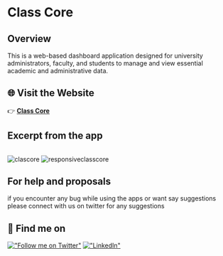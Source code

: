# Class Core

## Overview

This is a web-based dashboard application designed for university administrators, faculty, and students to manage and view essential academic and administrative data.

## 🌐 Visit the Website  
👉 **[Class Core](https://classcorewebsite.web.app/)**  

## Excerpt from the app

<p>
<img  width="100"/>
  
![clascore](https://github.com/user-attachments/assets/8381be88-364b-4d35-a40d-37b51566eb5a)
![responsiveclasscore](https://github.com/user-attachments/assets/acdba657-b67c-4f34-9df3-840abe9d429e)

</p>


## For help and proposals

if you encounter any bug while using the apps or want say suggestions please connect with us on twitter for any suggestions

## 🔗 Find me on
[!["Follow me on Twitter"](https://img.shields.io/twitter/follow/pr_Mais?label=Follow%20me)](https://twitter.com/Md7oHe)
[!["LinkedIn"](https://img.shields.io/badge/LinkedIn-blue?style=flat&logo=linkedin&labelColor=blue)](https://www.linkedin.com/in/mohammed-alheraki-6bb97b247/)



